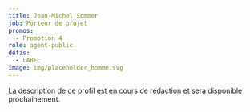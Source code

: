 ```yaml
---
title: Jean-Michel Sommer
job: Porteur de projet
promos:
  - Promotion 4
role: agent-public
defis:
  - LABEL
image: img/placeholder_homme.svg
---
```

La description de ce profil est en cours de rédaction et sera disponible prochainement.
